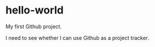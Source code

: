 # hello-world
My first Github project.


I need to see whether I can use Github as a project tracker.
